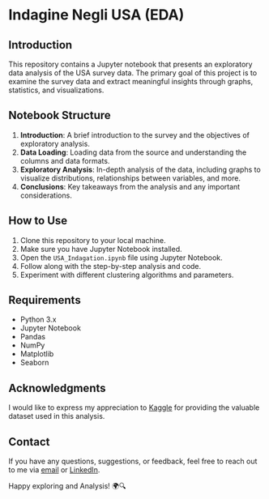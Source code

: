 # Indagine Negli USA (EDA)

## Introduction

This repository contains a Jupyter notebook that presents an exploratory data analysis of the USA survey data. The primary goal of this project is to examine the survey data and extract meaningful insights through graphs, statistics, and visualizations.

## Notebook Structure

1. **Introduction**: A brief introduction to the survey and the objectives of exploratory analysis.
2. **Data Loading**: Loading data from the source and understanding the columns and data formats.
3. **Exploratory Analysis**: In-depth analysis of the data, including graphs to visualize distributions, relationships between variables, and more.
4. **Conclusions**: Key takeaways from the analysis and any important considerations.

## How to Use

1. Clone this repository to your local machine.
2. Make sure you have Jupyter Notebook installed.
3. Open the `USA_Indagation.ipynb` file using Jupyter Notebook.
4. Follow along with the step-by-step analysis and code.
5. Experiment with different clustering algorithms and parameters.

## Requirements

- Python 3.x
- Jupyter Notebook
- Pandas
- NumPy
- Matplotlib
- Seaborn

## Acknowledgments

I would like to express my appreciation to [Kaggle](https://www.kaggle.com/) for providing the valuable dataset used in this analysis.

## Contact

If you have any questions, suggestions, or feedback, feel free to reach out to me via [email](millikevin2@gmail.com) or [LinkedIn](https://www.linkedin.com/in/kevin-milli/).

Happy exploring and Analysis! 🌍🔍
